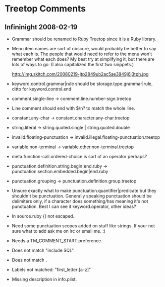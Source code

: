 # Treetop Comments

## Infininight 2008-02-19

* Grammar should be renamed to Ruby Treetop since it is a Ruby library.
* Menu item names are sort of obscure, would probably be better to say what each is. The people that would need to refer to the menu won't remember what each does? My best try at simplifying it, but there are lots of ways to go: (I also capitalized the first two snippets.)

    <http://img.skitch.com/20080219-jtp2849ub2ac5ae3849j6j3tph.jpg>

* keyword.control.grammar|rule should be storage.type.grammar|rule, ditto for keyword.control.end
* comment.single-line → comment.line.number-sign.treetop
* Line comment should end with $\n? to match the whole line.
* constant.any-char → constant.character.any-char.treetop
* string.literal → string.quoted.single | string.quoted.double
* invalid.floating-punctuation → invalid.illegal.floating-punctuation.treetop
* variable.non-terminal → variable.other.non-terminal.treetop
* meta.function-call.ordered-choice is sort of an operator perhaps?
* punctuation.definition.string.begin|end.ruby → punctuation.section.embedded.begin|end.ruby
* punctuation.grouping → punctuation.definition.group.treetop
* Unsure exactly what to make punctuation.quantifier|predicate but they shouldn't be punctuation. Generally speaking punctuation should be delimiters only, if a character does something/has meaning it's not punctuation. Best I can see it keyword.operator, other ideas?
* In source.ruby {} not escaped.
* Need some punctuation scopes added on stuff like strings. If your not sure what to add ask me on irc or email me. :)
* Needs a TM_COMMENT_START preference.
* Does not match "include SQL".
* Does not match <ParenNode>.
* Labels not matched: "first_letter:[a-z]"
* Missing description in info.plist.